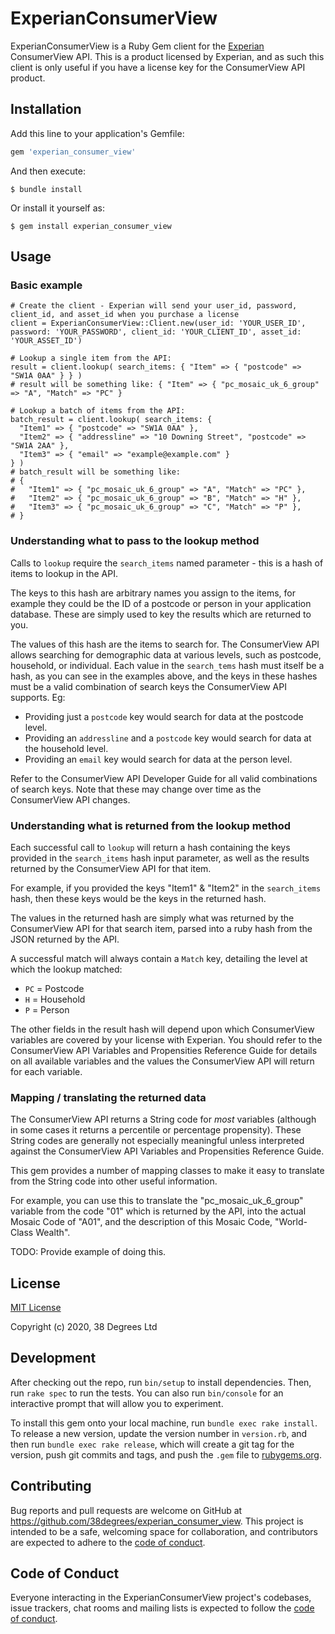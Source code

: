 # ExperianConsumerView

ExperianConsumerView is a Ruby Gem client for the [Experian](https://www.experian.co.uk/) ConsumerView API. This is a product licensed by Experian, and as such this client is only useful if you have a license key for the ConsumerView API product.

## Installation

Add this line to your application's Gemfile:

```ruby
gem 'experian_consumer_view'
```

And then execute:

    $ bundle install

Or install it yourself as:

    $ gem install experian_consumer_view

## Usage

### Basic example

```
# Create the client - Experian will send your user_id, password, client_id, and asset_id when you purchase a license
client = ExperianConsumerView::Client.new(user_id: 'YOUR_USER_ID', password: 'YOUR_PASSWORD', client_id: 'YOUR_CLIENT_ID', asset_id: 'YOUR_ASSET_ID')

# Lookup a single item from the API:
result = client.lookup( search_items: { "Item" => { "postcode" => "SW1A 0AA" } } )
# result will be something like: { "Item" => { "pc_mosaic_uk_6_group" => "A", "Match" => "PC" }

# Lookup a batch of items from the API:
batch_result = client.lookup( search_items: {
  "Item1" => { "postcode" => "SW1A 0AA" },
  "Item2" => { "addressline" => "10 Downing Street", "postcode" => "SW1A 2AA" },
  "Item3" => { "email" => "example@example.com" }
} )
# batch_result will be something like:
# {
#   "Item1" => { "pc_mosaic_uk_6_group" => "A", "Match" => "PC" },
#   "Item2" => { "pc_mosaic_uk_6_group" => "B", "Match" => "H" },
#   "Item3" => { "pc_mosaic_uk_6_group" => "C", "Match" => "P" },
# }
```

### Understanding what to pass to the lookup method

Calls to `lookup` require the `search_items` named parameter - this is a hash of items to lookup in the API.

The keys to this hash are arbitrary names you assign to the items, for example they could be the ID of a postcode or person in your application database. These are simply used to key the results which are returned to you.

The values of this hash are the items to search for. The ConsumerView API allows searching for demographic data at various levels, such as postcode, household, or individual. Each value in the `search_tems` hash must itself be a hash, as you can see in the examples above, and the keys in these hashes must be a valid combination of search keys the ConsumerView API supports. Eg:

- Providing just a `postcode` key would search for data at the postcode level.
- Providing an `addressline` and a `postcode` key would search for data at the household level.
- Providing an `email` key would search for data at the person level.

Refer to the ConsumerView API Developer Guide for all valid combinations of search keys. Note that these may change over time as the ConsumerView API changes.  

### Understanding what is returned from the lookup method

Each successful call to `lookup` will return a hash containing the keys provided in the `search_items` hash input parameter, as well as the results returned by the ConsumerView API for that item.

For example, if you provided the keys "Item1" & "Item2" in the `search_items` hash, then these keys would be the keys in the returned hash.

The values in the returned hash are simply what was returned by the ConsumerView API for that search item, parsed into a ruby hash from the JSON returned by the API.

A successful match will always contain a `Match` key, detailing the level at which the lookup matched:

- `PC` = Postcode
- `H` = Household
- `P` = Person

The other fields in the result hash will depend upon which ConsumerView variables are covered by your license with Experian. You should refer to the ConsumerView API Variables and Propensities Reference Guide for details on all available variables and the values the ConsumerView API will return for each variable.

### Mapping / translating the returned data

The ConsumerView API returns a String code for _most_ variables (although in some cases it returns a percentile or percentage propensity). These String codes are generally not especially meaningful unless interpreted against the ConsumerView API Variables and Propensities Reference Guide.

This gem provides a number of mapping classes to make it easy to translate from the String code into other useful information.

For example, you can use this to translate the "pc_mosaic_uk_6_group" variable from the code "01" which is returned by the API, into the actual Mosaic Code of "A01", and the description of this Mosaic Code, "World-Class Wealth".

TODO: Provide example of doing this.

## License

[MIT License](LICENSE.md)

Copyright (c) 2020, 38 Degrees Ltd

## Development

After checking out the repo, run `bin/setup` to install dependencies. Then, run `rake spec` to run the tests. You can also run `bin/console` for an interactive prompt that will allow you to experiment.

To install this gem onto your local machine, run `bundle exec rake install`. To release a new version, update the version number in `version.rb`, and then run `bundle exec rake release`, which will create a git tag for the version, push git commits and tags, and push the `.gem` file to [rubygems.org](https://rubygems.org).

## Contributing

Bug reports and pull requests are welcome on GitHub at https://github.com/38degrees/experian_consumer_view. This project is intended to be a safe, welcoming space for collaboration, and contributors are expected to adhere to the [code of conduct](CODE_OF_CONDUCT.md).


## Code of Conduct

Everyone interacting in the ExperianConsumerView project's codebases, issue trackers, chat rooms and mailing lists is expected to follow the [code of conduct](CODE_OF_CONDUCT.md).
